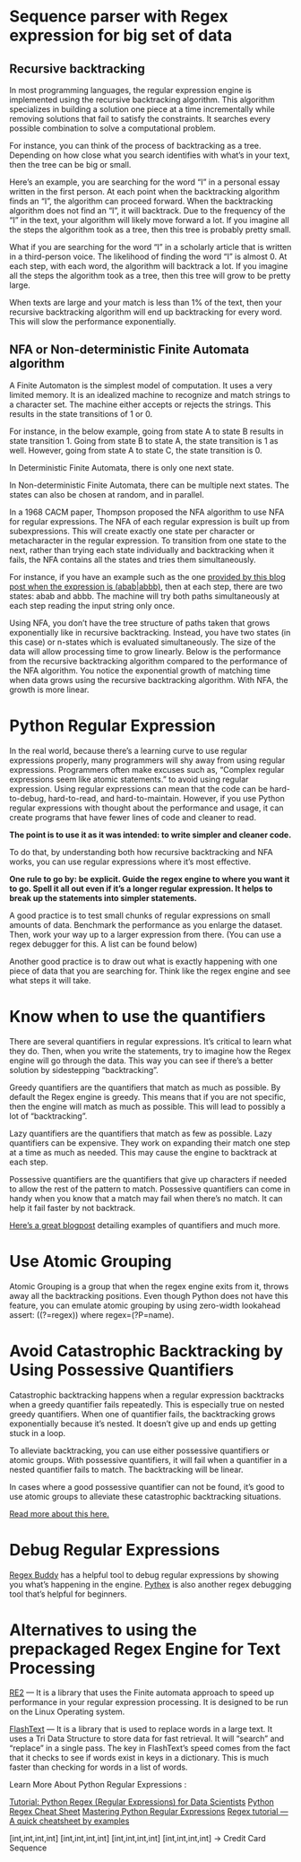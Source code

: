 # Sequence parser with Regex expression for big set of data

## Recursive backtracking
In most programming languages, the regular expression engine is implemented using the recursive backtracking algorithm. This algorithm specializes in building a solution one piece at a time incrementally while removing solutions that fail to satisfy the constraints. It searches every possible combination to solve a computational problem. 

For instance, you can think of the process of backtracking as a tree. Depending on how close what you search identifies with what’s in your text, then the tree can be big or small.

Here’s an example, you are searching for the word “I” in a personal essay written in the first person. At each point when the backtracking algorithm finds an “I”, the algorithm can proceed forward. When the backtracking algorithm does not find an “I”, it will backtrack. Due to the frequency of the “I” in the text, your algorithm will likely move forward a lot. If you imagine all the steps the algorithm took as a tree, then this tree is probably pretty small.

What if you are searching for the word “I” in a scholarly article that is written in a third-person voice. The likelihood of finding the word “I” is almost 0. At each step, with each word, the algorithm will backtrack a lot. If you imagine all the steps the algorithm took as a tree, then this tree will grow to be pretty large.

When texts are large and your match is less than 1% of the text, then your recursive backtracking algorithm will end up backtracking for every word. This will slow the performance exponentially.

## NFA or Non-deterministic Finite Automata algorithm

A Finite Automaton is the simplest model of computation. It uses a very limited memory. It is an idealized machine to recognize and match strings to a character set. The machine either accepts or rejects the strings. This results in the state transitions of 1 or 0.

For instance, in the below example, going from state A to state B results in state transition 1. Going from state B to state A, the state transition is 1 as well. However, going from state A to state C, the state transition is 0.

In Deterministic Finite Automata, there is only one next state.

In Non-deterministic Finite Automata, there can be multiple next states. The states can also be chosen at random, and in parallel.

In a 1968 CACM paper, Thompson proposed the NFA algorithm to use NFA for regular expressions. The NFA of each regular expression is built up from subexpressions. This will create exactly one state per character or metacharacter in the regular expression. To transition from one state to the next, rather than trying each state individually and backtracking when it fails, the NFA contains all the states and tries them simultaneously.

For instance, if you have an example such as the one [provided by this blog post when the expression is (abab|abbb)](https://swtch.com/~rsc/regexp/regexp1.html), then at each step, there are two states: abab and abbb. The machine will try both paths simultaneously at each step reading the input string only once.

Using NFA, you don’t have the tree structure of paths taken that grows exponentially like in recursive backtracking. Instead, you have two states (in this case) or n-states which is evaluated simultaneously. The size of the data will allow processing time to grow linearly.
Below is the performance from the recursive backtracking algorithm compared to the performance of the NFA algorithm. You notice the exponential growth of matching time when data grows using the recursive backtracking algorithm. With NFA, the growth is more linear.

# Python Regular Expression

In the real world, because there’s a learning curve to use regular expressions properly, many programmers will shy away from using regular expressions. Programmers often make excuses such as, “Complex regular expressions seem like atomic statements.” to avoid using regular expression. Using regular expressions can mean that the code can be hard-to-debug, hard-to-read, and hard-to-maintain.
However, if you use Python regular expressions with thought about the performance and usage, it can create programs that have fewer lines of code and cleaner to read.

**The point is to use it as it was intended: to write simpler and cleaner code.**

To do that, by understanding both how recursive backtracking and NFA works, you can use regular expressions where it’s most effective.

**One rule to go by: be explicit. Guide the regex engine to where you want it to go. Spell it all out even if it’s a longer regular expression. It helps to break up the statements into simpler statements.**

A good practice is to test small chunks of regular expressions on small amounts of data. Benchmark the performance as you enlarge the dataset. Then, work your way up to a larger expression from there. (You can use a regex debugger for this. A list can be found below)

Another good practice is to draw out what is exactly happening with one piece of data that you are searching for. Think like the regex engine and see what steps it will take.

# Know when to use the quantifiers

There are several quantifiers in regular expressions. It’s critical to learn what they do. Then, when you write the statements, try to imagine how the Regex engine will go through the data. This way you can see if there’s a better solution by sidestepping “backtracking”.

Greedy quantifiers are the quantifiers that match as much as possible.
By default the Regex engine is greedy. This means that if you are not specific, then the engine will match as much as possible. This will lead to possibly a lot of “backtracking”.

Lazy quantifiers are the quantifiers that match as few as possible.
Lazy quantifiers can be expensive. They work on expanding their match one step at a time as much as needed. This may cause the engine to backtrack at each step.

Possessive quantifiers are the quantifiers that give up characters if needed to allow the rest of the pattern to match.
Possessive quantifiers can come in handy when you know that a match may fail when there’s no match. It can help it fail faster by not backtrack.

[Here’s a great blogpost](https://www.rexegg.com/regex-quantifiers.html) detailing examples of quantifiers and much more.

# Use Atomic Grouping

Atomic Grouping is a group that when the regex engine exits from it, throws away all the backtracking positions. Even though Python does not have this feature, you can emulate atomic grouping by using zero-width lookahead assert: ((?=regex)) where regex=(?P=name).

# Avoid Catastrophic Backtracking by Using Possessive Quantifiers

Catastrophic backtracking happens when a regular expression backtracks when a greedy quantifier fails repeatedly. This is especially true on nested greedy quantifiers. When one of quantifier fails, the backtracking grows exponentially because it’s nested. It doesn’t give up and ends up getting stuck in a loop.

To alleviate backtracking, you can use either possessive quantifiers or atomic groups. With possessive quantifiers, it will fail when a quantifier in a nested quantifier fails to match. The backtracking will be linear.

In cases where a good possessive quantifier can not be found, it’s good to use atomic groups to alleviate these catastrophic backtracking situations.

[Read more about this here.](https://www.regular-expressions.info/catastrophic.html)

# Debug Regular Expressions

[Regex Buddy](https://www.regexbuddy.com/debug.html) has a helpful tool to debug regular expressions by showing you what’s happening in the engine.
[Pythex](https://pythex.org/) is also another regex debugging tool that’s helpful for beginners.

# Alternatives to using the prepackaged Regex Engine for Text Processing

[RE2](https://github.com/google/re2) — It is a library that uses the Finite automata approach to speed up performance in your regular expression processing. It is designed to be run on the Linux Operating system.

[FlashText](https://github.com/vi3k6i5/flashtext) — It is a library that is used to replace words in a large text. It uses a Tri Data Structure to store data for fast retrieval. It will “search” and “replace” in a single pass. The key in FlashText’s speed comes from the fact that it checks to see if words exist in keys in a dictionary. This is much faster than checking for words in a list of words.

Learn More About Python Regular Expressions : 

[Tutorial: Python Regex (Regular Expressions) for Data Scientists](https://www.dataquest.io/blog/regular-expressions-data-scientists/)
[Python Regex Cheat Sheet](http://web.mit.edu/hackl/www/lab/turkshop/slides/regex-cheatsheet.pdf)
[Mastering Python Regular Expressions](https://www.oreilly.com/library/view/mastering-python-regular/9781783283156/)
[Regex tutorial — A quick cheatsheet by examples](https://medium.com/factory-mind/regex-tutorial-a-simple-cheatsheet-by-examples-649dc1c3f285)

[int,int,int,int] [int,int,int,int] [int,int,int,int] [int,int,int,int] -> Credit Card Sequence